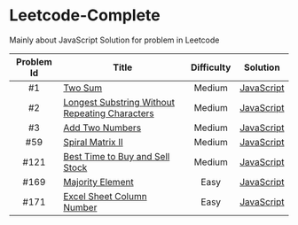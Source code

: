 # Leetcode-Complete
Mainly about JavaScript Solution for problem in Leetcode

Problem Id | Title | Difficulty | Solution
:---: | --- | :---: | ---
 #1 | [Two Sum](https://leetcode.com/problems/two-sum/) | Medium | [JavaScript](https://github.com/zry656565/Leetcode-Complete/blob/master/code/js/two_sum.js)
 #2 | [Longest Substring Without Repeating Characters](https://leetcode.com/problems/longest-substring-without-repeating-characters/) | Medium | [JavaScript](https://github.com/zry656565/Leetcode-Complete/blob/master/code/js/add_two_numbers.js)
 #3 | [Add Two Numbers](https://leetcode.com/problems/add-two-numbers/) | Medium | [JavaScript](https://github.com/zry656565/Leetcode-Complete/blob/master/code/js/longest_substring_without_repeating.js)
 #59 | [Spiral Matrix II](https://leetcode.com/problems/spiral-matrix-ii/) | Medium | [JavaScript](https://github.com/zry656565/Leetcode-Complete/blob/master/code/js/spiral_matrix_ii.js)
 #121 | [Best Time to Buy and Sell Stock](https://leetcode.com/problems/best-time-to-buy-and-sell-stock/) | Medium | [JavaScript](https://github.com/zry656565/Leetcode-Complete/blob/master/code/js/best_time_to_buy_and_sell_stock.js)
 #169 | [Majority Element](https://leetcode.com/problems/majority-element/) | Easy | [JavaScript](https://github.com/zry656565/Leetcode-Complete/blob/master/code/js/majority_element.js)
 #171 | [Excel Sheet Column Number](https://leetcode.com/problems/excel-sheet-column-number/) | Easy | [JavaScript](https://github.com/zry656565/Leetcode-Complete/blob/master/code/js/excel_sheet_column_number.js)